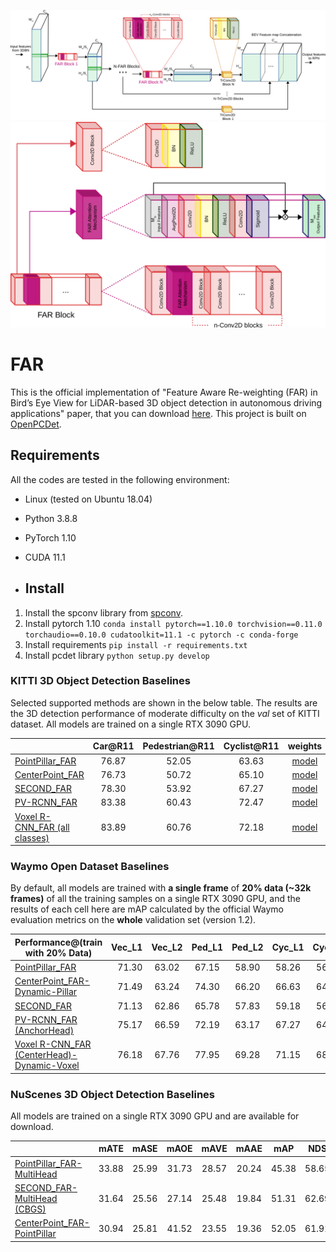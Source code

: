 ![](imgs/2DBN_FAR_Network_Generic.png)
![](imgs/FAR_block.png)

# FAR
This is the official implementation of "Feature Aware Re-weighting (FAR) in Bird’s Eye View for LiDAR-based 3D object detection in autonomous driving applications" paper, that you can download [here](). 
This project is built on [OpenPCDet](https://github.com/open-mmlab/OpenPCDet).

## Requirements

All the codes are tested in the following environment:

- Linux (tested on Ubuntu 18.04)
- Python 3.8.8
- PyTorch 1.10
- CUDA 11.1

- ## Install
1. Install the spconv library from [spconv](https://github.com/traveller59/spconv).
2. Install pytorch 1.10 `conda install pytorch==1.10.0 torchvision==0.11.0 torchaudio==0.10.0 cudatoolkit=11.1 -c pytorch -c conda-forge`
3. Install requirements `pip install -r requirements.txt`
4. Install pcdet library `python setup.py develop`

### KITTI 3D Object Detection Baselines
Selected supported methods are shown in the below table. The results are the 3D detection performance of moderate difficulty on the *val* set of KITTI dataset. All models are trained on a single RTX 3090 GPU.


|                                             | Car@R11 | Pedestrian@R11 | Cyclist@R11  | weights |
|---------------------------------------------|:-------:|:-------:|:-------:|:---------:|
| [PointPillar_FAR](tools/cfgs/kitti_models/pointpillar_FAR.yaml) | 76.87 | 52.05 | 63.63 | [model](https://vc.ee.duth.gr:6960/index.php/s/0krLEwFNkHrN4Wz) | 
| [CenterPoint_FAR](tools/cfgs/kitti_models/centerpoint_dyn_pillar_1x_FAR.yaml) | 76.73 | 50.72 | 65.10 | [model](https://vc.ee.duth.gr:6960/index.php/s/j2r54j77MsTgyVu)| 
| [SECOND_FAR](tools/cfgs/kitti_models/second_FAR.yaml)       | 78.30 | 53.92 | 67.27 | [model](https://vc.ee.duth.gr:6960/index.php/s/g95yytjRRdSwAwG) |
| [PV-RCNN_FAR](tools/cfgs/kitti_models/pv_rcnn_FAR.yaml) |83.38 | 60.43 | 72.47 | [model](https://vc.ee.duth.gr:6960/index.php/s/g95yytjRRdSwAwG) |
| [Voxel R-CNN_FAR (all classes)](tools/cfgs/kitti_models/voxel_rcnn_all_classes_FAR.yaml) | 83.89 | 60.76 | 72.18 | [model](https://vc.ee.duth.gr:6960/index.php/s/JK3KAIC2Ze3SLG2) |


### Waymo Open Dataset Baselines

By default, all models are trained with **a single frame** of **20% data (~32k frames)** of all the training samples on a single RTX 3090 GPU, and the results of each cell here are mAP calculated by the official Waymo evaluation metrics on the **whole** validation set (version 1.2).    

|    Performance@(train with 20\% Data)            | Vec_L1 | Vec_L2 | Ped_L1 | Ped_L2 | Cyc_L1 | Cyc_L2 |  
|---------------------------------------------|----------:|:-------:|:-------:|:-------:|:-------:|:-------:|
| [PointPillar_FAR](tools/cfgs/waymo_models/pointpillar_1x_FAR.yaml) | 71.30 |	63.02 | 67.15|58.90|58.26|56.06 |
| [CenterPoint_FAR-Dynamic-Pillar](tools/cfgs/waymo_models/centerpoint_dyn_pillar_1x_FAR.yaml)| 71.49|63.24|74.30|66.20|66.63|64.13| 
| [SECOND_FAR](tools/cfgs/waymo_models/centerpoint_dyn_pillar_1x_FAR.yaml) | 71.13|62.86|65.78|57.83|	59.18 |	56.99| 
| [PV-RCNN_FAR (AnchorHead)](tools/cfgs/waymo_models/pv_rcnn_FAR.yaml) | 75.17|66.59|72.19|63.17|67.27|64.76|
| [Voxel R-CNN_FAR (CenterHead)-Dynamic-Voxel](tools/cfgs/waymo_models/voxel_rcnn_with_centerhead_dyn_voxel_FAR.yaml) | 76.18|67.76|77.95|69.28|71.15|68.53|



### NuScenes 3D Object Detection Baselines
All models are trained on a single RTX 3090 GPU and are available for download.

|                                             | mATE | mASE | mAOE | mAVE | mAAE | mAP | NDS | download | 
|---------------------------------------------|----------:|:-------:|:-------:|:-------:|:---------:|:-------:|:-------:|:---------:|
| [PointPillar_FAR-MultiHead](tools/cfgs/nuscenes_models/cbgs_pp_multihead_FAR.yaml) | 33.88 | 25.99 | 31.73 | 28.57 | 20.24 | 45.38 | 58.65	 | [model](https://vc.ee.duth.gr:6960/index.php/s/bYjGx4uKny9S6E4) | 
| [SECOND_FAR-MultiHead (CBGS)](tools/cfgs/nuscenes_models/cbgs_second_multihead_FAR.yaml) | 31.64 |	25.56 |	27.14 | 25.48 | 19.84 | 51.31 | 62.69 | [model](https://vc.ee.duth.gr:6960/index.php/s/6vc1t6m3xsqnskz) |
| [CenterPoint_FAR-PointPillar](tools/cfgs/nuscenes_models/cbgs_dyn_pp_centerpoint_FAR.yaml) | 30.94 |	25.81 |	41.52 | 23.55 | 19.36 | 52.05 | 61.91 | [model](https://vc.ee.duth.gr:6960/index.php/s/PL5PuwSyFYBjspk) |




